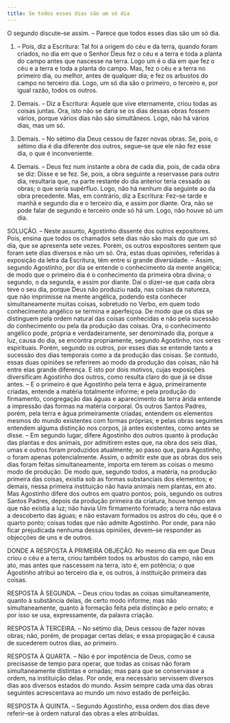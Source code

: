 ```yaml
---
title: Se todos esses dias são um só dia
---
```


O segundo discute–se assim. – Parece que todos esses dias são um só dia.  

1. – Pois, diz a Escritura: Tal foi a origem do céu e da terra, quando foram criados, no dia em que o Senhor Deus fez o céu e a terra e toda a planta do campo antes que nascesse na terra. Logo um é o dia em que fez o céu e a terra e toda a planta do campo. Mas, fez o céu e a terra no primeiro dia, ou melhor, antes de qualquer dia; e fez os arbustos do campo no terceiro dia. Logo, um só dia são o primeiro, o terceiro e, por igual razão, todos os outros.  

2. Demais. – Diz a Escritura: Aquele que vive eternamente, criou todas as coisas juntas. Ora, isto não se daria se os dias dessas obras fossem vários, porque vários dias não são simultâneos. Logo, não há vários dias, mas um só.  

3. Demais. – No sétimo dia Deus cessou de fazer novas obras. Se, pois, o sétimo dia é dia diferente dos outros, segue–se que ele não fez esse dia, o que é inconveniente.  

4. Demais. – Deus fez num instante a obra de cada dia, pois, de cada obra se diz: Disse e se fez. Se, pois, a obra seguinte a reservasse para outro dia, resultaria que, na parte restante do dia anterior teria cessado as obras; o que seria supérfluo. Logo, não há nenhum dia seguinte ao da obra precedente.  Mas, em contrário, diz a Escritura: Fez–se tarde e manhã e segundo dia e o terceiro dia, e assim por diante. Ora, não se pode falar de segundo e terceiro onde só há um. Logo, não houve só um dia.  

SOLUÇÃO. – Neste assunto, Agostinho dissente dos outros expositores. Pois, ensina que todos os chamados sete dias não são mais do que um só dia, que se apresenta sete vezes. Porém, os outros expositores sentem que foram sete dias diversos e não um só.  Ora, estas duas opiniões, referidas à exposição da letra da Escritura, têm entre si grande diversidade. – Assim, segundo Agostinho, por dia se entende o conhecimento da mente angélica; de modo que o primeiro dia é o conhecimento da primeira obra divina; o segundo, o da segunda, e assim por diante. Daí o dizer–se que cada obra teve o seu dia, porque Deus não produziu nada, nas coisas da natureza, que não imprimisse na mente angélica, podendo esta conhecer simultaneamente muitas coisas, sobretudo no Verbo, em quem todo conhecimento angélico se termina e aperfeiçoa. De modo que os dias se distinguem pela ordem natural das coisas conhecidas e não pela sucessão do conhecimento ou pela da produção das coisas. Ora, o conhecimento angélico pode, própria e verdadeiramente, ser denominado dia, porque a luz, causa do dia, se encontra propriamente, segundo Agostinho, nos seres espirituais. Porém, segundo os outros, por esses dias se entende tanto a sucessão dos dias temporais como a da produção das coisas.  Se contudo, essas duas opiniões se referirem ao modo da produção das coisas, não há entre elas grande diferença. E isto por dois motivos, cujas exposições diversificam Agostinho dos outros, como resulta claro do que já se disse antes. – E o primeiro é que Agostinho pela terra e água, primeiramente criadas, entende a matéria totalmente informe; e pela produção do firmamento, congregação das águas e aparecimento da terra árida entende a impressão das formas na matéria corporal. Os outros Santos Padres, porém, pela terra e água primeiramente criadas, entendem os elementos mesmos do mundo existentes com formas próprias; e pelas obras seguintes entendem alguma distinção nos corpos, já antes existentes, como antes se disse. – Em segundo lugar, difere Agostinho dos outros quanto à produção das plantas e dos animais, por admitirem estes que, na obra dos seis dias, umas e outros foram produzidos atualmente; ao passo que, para Agostinho, o foram apenas potencialmente. Assim, o admitir este que as obras dos seis dias foram feitas simultaneamente, importa em terem as coisas o mesmo modo de produção.  De modo que, segundo todos, a matéria, na produção primeira das coisas, existia sob as formas substanciais dos elementos; e demais, nessa primeira instituição não havia animais nem plantas, em ato. Mas Agostinho difere dos outros em quatro pontos; pois, segundo os outros Santos Padres, depois da produção primeira da criatura, houve tempo em que não existia a luz; não havia Um firmamento formado; a terra não estava a descoberto das águas; e não estavam formados os astros do céu, que é o quarto ponto; coisas todas que não admite Agostinho. Por onde, para não ficar prejudicada nenhuma dessas opiniões, devem–se responder as objecções de uns e de outros.  

DONDE A RESPOSTA À PRIMEIRA OBJEÇÃO. No mesmo dia em que Deus criou o céu e a terra, criou também todos os arbustos do campo, não em ato, mas antes que nascessem na terra, isto é, em potência; o que Agostinho atribui ao terceiro dia e, os outros, à instituição primeira das coisas.  

RESPOSTA À SEGUNDA. – Deus criou todas as coisas simultaneamente, quanto à substância delas, de certo modo informe; mas não simultaneamente, quanto à formação feita pela distinção e pelo ornato; e por isso se usa, expressamente, da palavra criação.  

RESPOSTA À TERCEIRA. – No sétimo dia, Deus cessou de fazer novas obras; não, porém, de propagar certas delas; e essa propagação é causa de sucederem outros dias, ao primeiro.  

RESPOSTA À QUARTA. – Não é por impotência de Deus, como se precisasse de tempo para operar, que todas as coisas não foram simultaneamente distintas e ornadas; mas para que se conservasse a ordem, na instituição delas. Por onde, era necessário servissem diversos dias aos diversos estados do mundo. Assim sempre cada uma das obras seguintes acrescentava ao mundo um novo estado de perfeição.  

RESPOSTA À QUINTA. – Segundo Agostinho, essa ordem dos dias deve referir–se à ordem natural das obras a eles atribuídas.